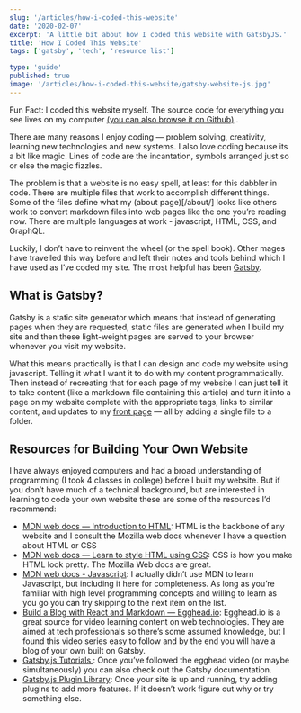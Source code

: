 ```yaml
---
slug: '/articles/how-i-coded-this-website'
date: '2020-02-07'
excerpt: 'A little bit about how I coded this website with GatsbyJS.'
title: 'How I Coded This Website'
tags: ['gatsby', 'tech', 'resource list']

type: 'guide'
published: true
image: '/articles/how-i-coded-this-website/gatsby-website-js.jpg'
---
```


Fun Fact: I coded this website myself. The source code for everything you see lives on my computer [(you can also browse it on Github)](https://github.com/dschapman/PersonalBlog) .

There are many reasons I enjoy coding — problem solving, creativity, learning new technologies and new systems. I also love coding because its a bit like magic. Lines of code are the incantation, symbols arranged just so or else the magic fizzles.

The problem is that a website is no easy spell, at least for this dabbler in code. There are multiple files that work to accomplish different things. Some of the files define what my (about page)[/about/] looks like others work to convert markdown files into web pages like the one you’re reading now. There are multiple languages at work - javascript, HTML, CSS, and GraphQL.

Luckily, I don’t have to reinvent the wheel (or the spell book). Other mages have travelled this way before and left their notes and tools behind which I have used as I’ve coded my site. The most helpful has been [Gatsby](https://www.gatsbyjs.org).

## What is Gatsby?

Gatsby is a static site generator which means that instead of generating pages when they are requested, static files are generated when I build my site and then these light-weight pages are served to your browser whenever you visit my website.

What this means practically is that I can design and code my website using javascript. Telling it what I want it to do with my content programmatically. Then instead of recreating that for each page of my website I can just tell it to take content (like a markdown file containing this article) and turn it into a page on my website complete with the appropriate tags, links to similar content, and updates to my [front page](/) — all by adding a single file to a folder.

## Resources for Building Your Own Website

I have always enjoyed computers and had a broad understanding of programming (I took 4 classes in college) before I built my website. But if you don’t have much of a technical background, but are interested in learning to code your own website these are some of the resources I’d recommend:

- [MDN web docs — Introduction to HTML](https://developer.mozilla.org/en-US/docs/Learn/HTML/Introduction_to_HTML): HTML is the backbone of any website and I consult the Mozilla web docs whenever I have a question about HTML or CSS
- [MDN web docs — Learn to style HTML using CSS](https://developer.mozilla.org/en-US/docs/Learn/CSS): CSS is how you make HTML look pretty. The Mozilla Web docs are great.
- [MDN web docs - Javascript](https://developer.mozilla.org/en-US/docs/Learn/JavaScript): I actually didn’t use MDN to learn Javascript, but including it here for completeness. As long as you’re familiar with high level programming concepts and willing to learn as you go you can try skipping to the next item on the list.
- [Build a Blog with React and Markdown — Egghead.io](https://egghead.io/courses/build-a-blog-with-react-and-markdown-using-gatsby): Egghead.io is a great source for video learning content on web technologies. They are aimed at tech professionals so there’s some assumed knowledge, but I found this video series easy to follow and by the end you will have a blog of your own built on Gatsby.
- [Gatsby.js Tutorials ](https://www.gatsbyjs.org/tutorial/): Once you’ve followed the egghead video (or maybe simultaneously) you can also check out the Gatsby documentation.
- [Gatsby.js Plugin Library](https://www.gatsbyjs.org/plugins/): Once your site is up and running, try adding plugins to add more features. If it doesn’t work figure out why or try something else.
